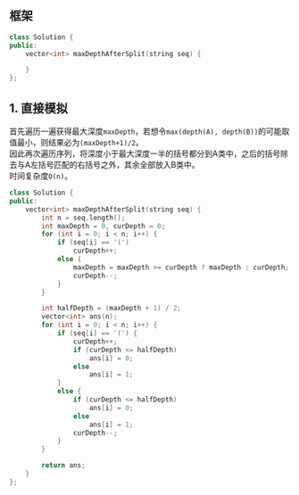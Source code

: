 ## 框架
```cpp
class Solution {
public:
    vector<int> maxDepthAfterSplit(string seq) {

    }
};
```
  
## 1. 直接模拟
首先遍历一遍获得最大深度`maxDepth`，若想令`max(depth(A), depth(B))`的可能取值最小，则结果必为`(maxDepth+1)/2`。  
因此再次遍历序列，将深度小于最大深度一半的括号都分到A类中，之后的括号除去与A左括号匹配的右括号之外，其余全部放入B类中。  
时间复杂度`O(n)`。  
```cpp
class Solution {
public:
    vector<int> maxDepthAfterSplit(string seq) {
        int n = seq.length();
        int maxDepth = 0, curDepth = 0;
        for (int i = 0; i < n; i++) {
            if (seq[i] == '(')
                curDepth++;
            else {
                maxDepth = maxDepth >= curDepth ? maxDepth : curDepth;
                curDepth--;
            }
        }

        int halfDepth = (maxDepth + 1) / 2;
        vector<int> ans(n);
        for (int i = 0; i < n; i++) {
            if (seq[i] == '(') {
                curDepth++;
                if (curDepth <= halfDepth)
                    ans[i] = 0;
                else 
                    ans[i] = 1;
            }
            else {
                if (curDepth <= halfDepth)
                    ans[i] = 0;
                else
                    ans[i] = 1;
                curDepth--;
            }
        }

        return ans;
    }
};
```